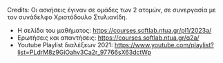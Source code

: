Credits: Οι ασκήσεις έγιναν σε ομάδες των 2 ατομών, σε συνεργασία με τον συνάδελφο Χριστόδουλο Στυλιανίδη.
- Η σελίδα του μαθήματος: https://courses.softlab.ntua.gr/pl1/2023a/
- Ερωτήσεις και απαντήσεις: https://courses.softlab.ntua.gr/q2a/
- Youtube Playlist διαλέξεων 2021: https://www.youtube.com/playlist?list=PLdrM8z9GiOahv3Ca2r_97766sX63dctWp
